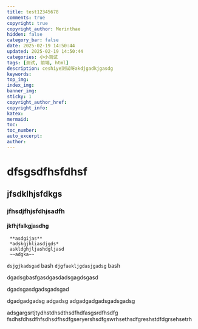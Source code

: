 ```yaml
---
title: test12345678
comments: true
copyright: true
copyright_author: Merinthae
hidden: false
category_bar: false
date: 2025-02-19 14:50:44
updated: 2025-02-19 14:50:44
categories: 小小测试
tags: [测试, 前端, html]
description: ceshiye测试呀akdjgadkjgasdg
keywords:
top_img: 
index_img: 
banner_img:
sticky: 1
copyright_author_href:
copyright_info:
katex:
mermaid:
toc:
toc_number:
auto_excerpt:
author:
---
```

# dfsgsdfhsfdhsf
## jfsdklhjsfdkgs
### jfhsdjfhjsfdhjsadfh
#### jkfhjfalkgjasdhg

     **asdgijas**
     *adskgjhliasdjgds*
     askldghjljashdgljasd
     ~~adgka~~

 ``dsjgjkadsgad``
bash
```djgfaekljgdasjgadsg```
bash

dgadsgbasfgasdgasdadsgagdsgasd


dgadsgasdgadsgadsgad


dgadgadgadsg
adgadsg
adgadgadgadsgadsgadsg

adsgargsrtjtydhstdhsdthsdfhdfasgsrdfhsdfg
fsdhsfdhsdfhfsdhsdfhsdfgseryershsdfgswrhsethsdfgreshstdfdgrsehsetrh

